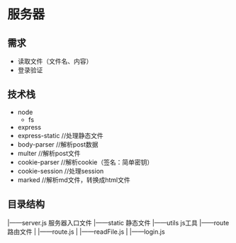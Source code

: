 # 服务器
## 需求
   + 读取文件（文件名、内容）
   + 登录验证
## 技术栈
 + node
    + fs
 + express
 + express-static   //处理静态文件
 + body-parser      //解析post数据
 + multer           //解析post文件
 + cookie-parser    //解析cookie（签名：简单密钥）
 + cookie-session   //处理session
 + marked           //解析md文件，转换成html文件


## 目录结构
|——server.js   服务器入口文件
|——static      静态文件
|——utils       js工具
|——route       路由文件
|   |——route.js
|   |——readFile.js
|   |——login.js